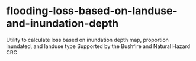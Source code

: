 # flooding-loss-based-on-landuse-and-inundation-depth
Utility to calculate loss based on inundation depth map, proportion inundated, and landuse type
Supported by the Bushfire and Natural Hazard CRC
